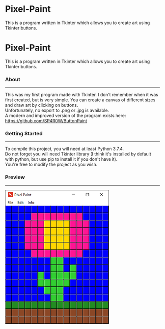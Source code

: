 # Pixel-Paint
This is a program written in Tkinter which allows you to create art using Tkinter buttons.

# Pixel-Paint
This is a program written in Tkinter which allows you to create art using Tkinter buttons.

### About
-------------
This was my first program made with Tkinter. I don't remember when it was first created, but is very simple. You can create a canvas of different sizes and draw art by clicking on buttons. <br>
Unfortunately, no export to .png or .jpg is available. <br>
A modern and improved version of the program exists here: https://github.com/SP4R0W/ButtonPaint

### Getting Started
-------------
To compile this project, you will need at least Python 3.7.4.<br> 
Do not forget you will need Tkinter library (I think it's installed by default with python, but use pip to install it if you don't have it). <br>
You're free to modify the project as you wish.

### Preview
-------------
![Screenshot 1](images/screen1.png)
